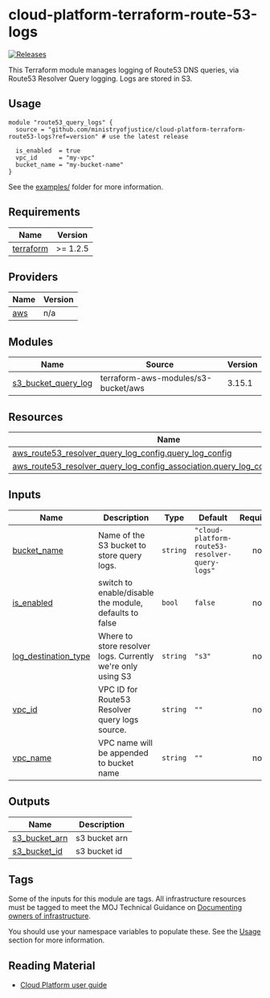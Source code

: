 # cloud-platform-terraform-route-53-logs

[![Releases](https://img.shields.io/github/v/release/ministryofjustice/cloud-platform-terraform-template.svg)](https://github.com/ministryofjustice/cloud-platform-terraform-template/releases)

This Terraform module manages logging of Route53 DNS queries, via Route53 Resolver Query logging. Logs are stored in S3.

## Usage

```hcl
module "route53_query_logs" {
  source = "github.com/ministryofjustice/cloud-platform-terraform-route53-logs?ref=version" # use the latest release

  is_enabled  = true
  vpc_id      = "my-vpc"
  bucket_name = "my-bucket-name"
}
```

See the [examples/](examples/) folder for more information.

<!-- BEGIN_TF_DOCS -->
## Requirements

| Name | Version |
|------|---------|
| <a name="requirement_terraform"></a> [terraform](#requirement\_terraform) | >= 1.2.5 |

## Providers

| Name | Version |
|------|---------|
| <a name="provider_aws"></a> [aws](#provider\_aws) | n/a |

## Modules

| Name | Source | Version |
|------|--------|---------|
| <a name="module_s3_bucket_query_log"></a> [s3\_bucket\_query\_log](#module\_s3\_bucket\_query\_log) | terraform-aws-modules/s3-bucket/aws | 3.15.1 |

## Resources

| Name | Type |
|------|------|
| [aws_route53_resolver_query_log_config.query_log_config](https://registry.terraform.io/providers/hashicorp/aws/latest/docs/resources/route53_resolver_query_log_config) | resource |
| [aws_route53_resolver_query_log_config_association.query_log_config_association](https://registry.terraform.io/providers/hashicorp/aws/latest/docs/resources/route53_resolver_query_log_config_association) | resource |

## Inputs

| Name | Description | Type | Default | Required |
|------|-------------|------|---------|:--------:|
| <a name="input_bucket_name"></a> [bucket\_name](#input\_bucket\_name) | Name of the S3 bucket to store query logs. | `string` | `"cloud-platform-route53-resolver-query-logs"` | no |
| <a name="input_is_enabled"></a> [is\_enabled](#input\_is\_enabled) | switch to enable/disable the module, defaults to false | `bool` | `false` | no |
| <a name="input_log_destination_type"></a> [log\_destination\_type](#input\_log\_destination\_type) | Where to store resolver logs. Currently we're only using S3 | `string` | `"s3"` | no |
| <a name="input_vpc_id"></a> [vpc\_id](#input\_vpc\_id) | VPC ID for Route53 Resolver query logs source. | `string` | `""` | no |
| <a name="input_vpc_name"></a> [vpc\_name](#input\_vpc\_name) | VPC name will be appended to bucket name | `string` | `""` | no |

## Outputs

| Name | Description |
|------|-------------|
| <a name="output_s3_bucket_arn"></a> [s3\_bucket\_arn](#output\_s3\_bucket\_arn) | s3 bucket arn |
| <a name="output_s3_bucket_id"></a> [s3\_bucket\_id](#output\_s3\_bucket\_id) | s3 bucket id |
<!-- END_TF_DOCS -->

## Tags

Some of the inputs for this module are tags. All infrastructure resources must be tagged to meet the MOJ Technical Guidance on [Documenting owners of infrastructure](https://technical-guidance.service.justice.gov.uk/documentation/standards/documenting-infrastructure-owners.html).

You should use your namespace variables to populate these. See the [Usage](#usage) section for more information.

## Reading Material

<!-- Add links to useful documentation -->

- [Cloud Platform user guide](https://user-guide.cloud-platform.service.justice.gov.uk/#cloud-platform-user-guide)
